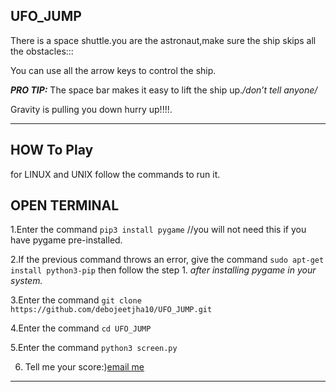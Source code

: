 ## UFO_JUMP

There is a space shuttle.you are the astronaut,make sure the ship skips all the obstacles:::

You can use all the arrow keys to control the ship.

***PRO TIP:*** The space bar makes it easy to lift the ship up._/*don’t tell anyone*/_

Gravity is pulling you down hurry up!!!!.
___

## HOW To Play

 for LINUX and UNIX follow the commands to run it. 
 <h2>OPEN TERMINAL</h2>
 
  1.Enter the command `pip3 install pygame` //you will not need this if you have pygame pre-installed.
     
  2.If the previous command throws an error, give the command `sudo apt-get install python3-pip` then follow the step 1. *after installing pygame in your system.*
     
  3.Enter the command `git clone https://github.com/debojeetjha10/UFO_JUMP.git`
     
  4.Enter the command `cd UFO_JUMP`
     
  5.Enter the command  `python3 screen.py`
     
  6. Tell me your score:)[email me](debojeetjha@gmail.com)
___



